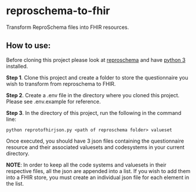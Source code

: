 # reproschema-to-fhir
Transform ReproSchema files into FHIR resources.

## How to use:

Before cloning this project please look at [reproschema](https://github.com/ReproNim/reproschema-library/tree/43e7afab312596708c0ad4dfd45b69c8904088ae/activities
) and have [python 3](https://www.python.org/downloads/) installed.

**Step 1**. Clone this project and create a folder to store the questionnaire you wish to transform from reproschema to FHIR.

**Step 2**. Create a .env file in the directory where you cloned this project. Please see .env.example for reference.

**Step 3**. In the directory of this project, run the following in the command line: 
```
python reprotofhirjson.py <path of reproschema folder> valueset
```

Once executed, you should have 3 json files containing the questionnaire resource and their associated valuesets and codesystems in your current directory.

**NOTE**: In order to keep all the code systems and valuesets in their respective files, all the json are appended into a list. If you wish to add them into a FHIR store, you must create an individual json file for each element in the list.